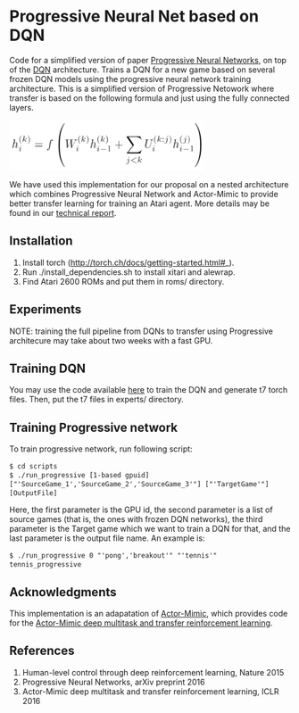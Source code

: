 # Progressive Neural Net based on DQN
Code for a simplified version of paper <a href="https://arxiv.org/abs/1606.04671">Progressive Neural Networks</a>, on top of the <a href="https://www.nature.com/articles/nature14236">DQN</a> architecture. Trains a DQN for a new game based on several frozen DQN models using the progressive neural network training architecture. This is a simplified version of Progressive Netowork where transfer is based on the following formula and just using the fully connected layers. 

<img src="files/formula_1.png" height="90" width="350">

We have used this implementation for our proposal on a nested architecture which combines Progressive Neural Network and Actor-Mimic to provide better transfer learning for training an Atari agent. More details may be found in our <a href="http://web.cse.ohio-state.edu/~moosavinejaddaryakenari.1/wp-content/uploads/2015/05/FinalPaper.pdf">technical report</a>.

## Installation

1. Install torch (http://torch.ch/docs/getting-started.html#_).
2. Run ./install_dependencies.sh to install xitari and alewrap.
3. Find Atari 2600 ROMs and put them in roms/ directory.

## Experiments
NOTE: training the full pipeline from DQNs to transfer using Progressive architecure may take about two weeks with a fast GPU. 

## Training DQN
You may use the code available <a href="https://github.com/kuz/DeepMind-Atari-Deep-Q-Learner">here</a> to train the DQN and generate t7 torch files. Then, put the t7 files in experts/ directory. 

## Training Progressive network
To train progressive network, run following script:

	$ cd scripts
	$ ./run_progressive [1-based gpuid] ["'SourceGame_1','SourceGame_2','SourceGame_3'"] ["'TargetGame'"] [OutputFile]
 
Here, the first parameter is the GPU id, the second parameter is a list of source games (that is, the ones with frozen DQN networks), the third parameter is the Target game which we want to train a DQN for that, and the last parameter is the output file name. An example is:

	$ ./run_progressive 0 "'pong','breakout'" "'tennis'" tennis_progressive

## Acknowledgments
This implementation is an adapatation of <a href="https://github.com/eparisotto/ActorMimic">Actor-Mimic</a>, which provides code for the <a href="https://arxiv.org/abs/1511.06342">Actor-Mimic deep multitask and transfer reinforcement learning</a>. 

## References 
1. Human-level control through deep reinforcement learning, Nature 2015
2. Progressive Neural Networks, arXiv preprint 2016 
3. Actor-Mimic deep multitask and transfer reinforcement learning, ICLR 2016
